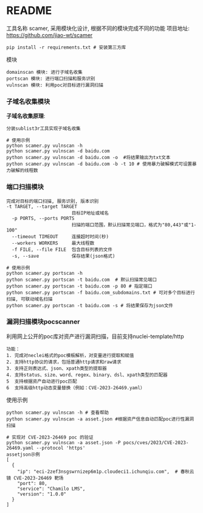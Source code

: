 # README

工具名称 scamer, 采用模块化设计, 根据不同的模块完成不同的功能
项目地址: https://github.com/jiao-wt/scamer

```shell
pip install -r requirements.txt # 安装第三方库
```

模块

```
domainscan 模块: 进行子域名收集
portscan 模块: 进行端口扫描和服务识别
vulnscan 模块: 利用poc对目标进行漏洞扫描
```

### 子域名收集模块

**子域名收集原理**:

```
分装sublist3r工具实现子域名收集
```

```shell
# 使用示例
python scamer.py vulnscan -h
python scamer.py vulnscan -d baidu.com
python scamer.py vulnscan -d baidu.com -o  #将结果输出为txt文本
python scamer.py vulnscan -d baidu.com -b -t 10 # 使用暴力破解模式可设置暴力破解的线程数
```

### 端口扫描模块

```
完成对目标的端口扫描, 服务识别, 版本识别
-t TARGET, --target TARGET
                        目标IP地址或域名
  -p PORTS, --ports PORTS
                        扫描的端口范围，默认扫描常见端口，格式为"80,443"或"1-100"
  --timeout TIMEOUT     连接超时时间(秒)
  --workers WORKERS     最大线程数
  -f FILE, --file FILE  包含目标列表的文件
  -s, --save            保存结果(json格式)

```

```shell
# 使用示例
python scamer.py portscan -h
python scamer.py portscan -t baidu.com  # 默认扫描常见端口
python scamer.py portscan -t baidu.com -p 80 # 指定端口
python scamer.py portscan -f baidu.com_subdomains.txt # 可对多个目标进行扫描, 可联动域名扫描
python scamer.py portscan -t baidu.com -s # 将结果保存为json文件
```

### 漏洞扫描模块pocscanner

利用网上公开的poc库对资产进行漏洞扫描，目前支持nuclei-template/http

```
功能：
1. 完成对neclei格式的poc模板解析，对变量进行提取和赋值
2. 支持http协议的请求，包括普通http请求和raw请求
3. 支持正则表达式、json、xpath类型的提取器
4. 支持status、size、word、regex、binary、dsl、xpath类型的匹配器
5  支持根据资产自动进行poc匹配
6  支持高级http动态变量替换（例如：CVE-2023-26469.yaml）
```

使用示例

```shell
python scamer.py vulnscan -h # 查看帮助
python scamer.py vulnscan -a asset.json #根据资产信息自动匹配poc进行性漏洞扫描

# 实现对 CVE-2023-26469 poc 的验证
python scamer.py vulnscan -a asset.json -P pocs/cves/2023/CVE-2023-26469.yaml --protocol 'https'
assetjson示例
[
  {
    "ip": "eci-2zef3nsgswrnizep6m1p.cloudeci1.ichunqiu.com",  # 春秋云镜 CVE-2023-26469 靶场
    "port": 80,
    "service": "Chamilo LMS",
    "version": "1.0.0"
  }
]
```

